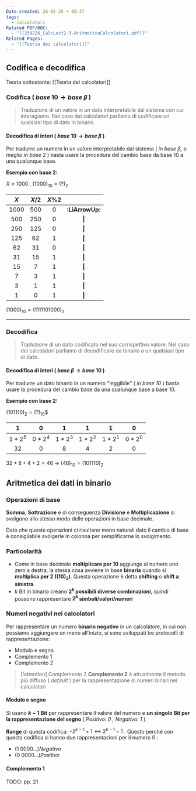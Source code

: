 ```yaml
---
Date created: 26-02-25 • 08:37
tags:
  - Calcolatori
Related PDF/DOC:
  - "[[250226_CalcLect2-3-AritmeticaCalcolatori.pdf]]"
Related Pages:
  - "[[Teoria dei calcolatori]]"
---
```

## Codifica e decodifica
Teoria sottostante: [[Teoria dei calcolatori]]
### Codifica ( $base\ 10 \to base\ \beta$ )
> Traduzione di un valore in un dato interpretabile dal sistema con cui interagiamo.
> Nel caso dei calcolatori parliamo di codificare un qualsiasi tipo di dato in binario.


#### Decodifica di interi ( $base\ 10 \to base\ \beta$ )
Per tradurre un numero in un valore interpretabile dal sistema ( *in base $\beta$, o meglio in base 2* ) basta usare la procedura del cambio base da base 10 a una qualunque base.

**Esempio con base 2:**

$X=1000\ , \ (1000)_{10}=(?)_{2}$

|  $X$   | $X/2$ | $X$%$2$ |             |
| :----: | :---: | :-----: | :---------: |
| $1000$ | $500$ |   $0$   | **:LiArrowUp:** |
| $500$  | $250$ |   $0$   |     **\|**      |
| $250$  | $125$ |   $0$   |     **\|**      |
| $125$  | $62$  |   $1$   |     **\|**      |
|  $62$  | $31$  |   $0$   |     **\|**      |
|  $31$  | $15$  |   $1$   |     **\|**      |
|  $15$  |  $7$  |   $1$   |     **\|**      |
|  $7$   |  $3$  |   $1$   |     **\|**      |
|  $3$   |  $1$  |   $1$   |     **\|**      |
|  $1$   |  $0$  |   $1$   |     **\|**      |
$(1000)_{10}=(1111101000)_{2}$

---
### Decodifica
> Traduzione di un dato codificato nel suo corrispettivo valore. 
> Nel caso dei calcolatori parliamo di decodificare da binario a un qualsiasi tipo di dato.

#### Decodifica di interi ( $base\ \beta \to base\ 10$ )
Per tradurre un dato binario in un numero "leggibile" ( *in base 10* ) basta usare la procedura del cambio base da una qualunque base a base 10.

**Esempio con base 2:**

$(101110)_{2}=(?)_{10}$$

|     1     |     0     |     1     |     1     |     1     |     0     |
| :-------: | :-------: | :-------: | :-------: | :-------: | :-------: |
| $1*2^{5}$ | $0*2^{4}$ | $1*2^{3}$ | $1*2^{2}$ | $1*2^{1}$ | $0*2^{0}$ |
|    32     |     0     |     8     |     4     |     2     |     0     |

$32+8+4+2=46\ \to\ (46)_{10}=(101110)_{2}$

## Aritmetica dei dati in binario
### Operazioni di base
**Somma**, **Sottrazione** e di conseguenza **Divisione** e **Moltiplicazione** si svolgono allo stesso modo delle operazioni in base decimale.

Dato che queste operazioni ci risultano meno naturali dato il cambio di base è consigliabile svolgerle in colonna per semplificarne lo svolgimento.
### Particolarità
- Come in base decimale **moltiplicare per 10** aggiunge al numero uno zero a destra, la stessa cosa avviene in base **binaria** quando si **moltiplica per 2 ($(10)_{2}$)**.
  Questa operazione è detta **shifting** o **shift a sinistra**.
- $k$ Bit in binario creano **$2^{k}$ possibili diverse combinazioni**, quindi possono rappresentare **$2^{k}$ simboli/valori/numeri**

### Numeri negativi nei calcolatori
Per rappresentare un numero **binario negativo** in un calcolatore, in cui non possiamo aggiungere un meno all'inizio, si sono sviluppati tre protocolli di rappresentazione:
- Modulo e segno
- Complemento 1
- Complemento 2

> [!attention] Complemento 2
> **Complemento 2** è attualmente il metodo più diffuso ( *default* ) per la rappresentazione di numeri binari nei calcolatori

#### Modulo e segno
Si usano **$k-1$ Bit** per rappresentare il valore del numero e **un singolo Bit per la rappresentazione del segno** ( *Positivo: 0 , Negativo: 1* ).

**Range** di questa codifica: $-2^{k-1}+1 \leftrightarrow 2^{k-1}-1$ . 
Questo perché con questa codifica si hanno due rappresentazioni per il numero $0$ :
- $(1\ 0000 ...) Negativo$
- $(0\ 0000 ...) Positivo$

#### Complemento 1

TODO: 
pp. 21